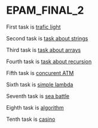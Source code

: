 # EPAM_FINAL_2
   
   First task is [trafic light](https://github.com/ArseniyIFMO/EPAM_FINAL2/tree/master/src/main/java/com/epam/traficLight)
   
   Second task is [task about strings](https://github.com/ArseniyIFMO/EPAM_FINAL2/tree/master/src/main/java/com/epam/taskAboutStrings)
   
   Third task is [task about arrays](https://github.com/ArseniyIFMO/EPAM_FINAL2/tree/master/src/main/java/com/epam/arrays)
   
   Fourth task is [task about recursion](https://github.com/ArseniyIFMO/EPAM_FINAL2/tree/master/src/main/java/com/epam/recursion)
   
   Fifth task is [concurent ATM](https://github.com/ArseniyIFMO/EPAM_FINAL2/tree/master/src/main/java/com/epam/atmWithStrategy)
   
   Sixth task is [simple lambda](https://github.com/ArseniyIFMO/EPAM_FINAL2/tree/master/src/main/java/com/epam/functionalInterface)
   
   Seventh task is [sea battle](https://github.com/ArseniyIFMO/EPAM_FINAL2/tree/master/src/main/java/com/epam/seaFight)
   
   Eighth task is [algorithm](https://github.com/ArseniyIFMO/EPAM_FINAL2/tree/master/src/main/java/com/epam/algo)
   
   Tenth task is [casino](https://github.com/ArseniyIFMO/EPAM_FINAL2/tree/master/src/main/java/com/epam/casino)